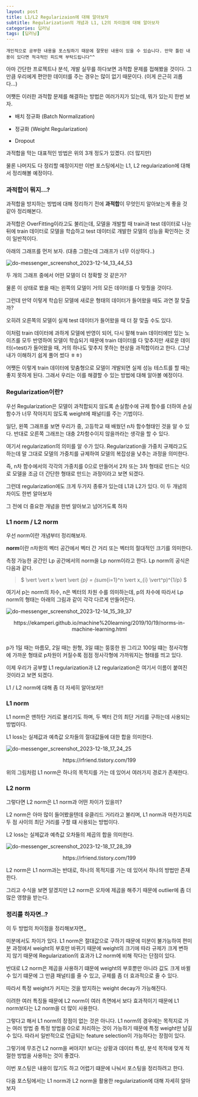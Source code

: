```yaml
---
layout: post
title: L1/L2 Regularizaion에 대해 알아보자
subtitle: Regularization의 개념과 L1, L2의 차이점에 대해 알아보자
categories: 딥러닝
tags: [딥러닝]
---
```


`개인적으로 공부한 내용을 포스팅하기 때문에 잘못된 내용이 있을 수 있습니다. 만약 틀린 내용이 있다면 적극적인 피드백 부탁드립니다^^`


아마 간단한 프로젝트나 분석, 개발 실무를 하다보면 과적합 문제를 접해봤을 것이다. 그만큼 우리에게 편안한 데이터를 주는 경우는 많이 없기 때문이다. (이게 은근히 괴롭다...)

어쨋든 이러한 과적합 문제를 해결하는 방법은 여러가지가 있는데, 뭐가 있는지 한번 보자.

- 배치 정규화 (Batch Normalization)

- 정규화 (Weight Regularization)

- Dropout

과적합을 막는 대표적인 방법은 위의 3개 정도가 있곘다. (더 많지만)

물론 나머지도 다 정리할 예정이지만 이번 포스팅에서는 L1, L2 regularization에 대해서 정리해볼 예정이다.



### 과적합이 뭐지...?

과적합을 방지하는 방법에 대해 정리하기 전에 **과적합**이 무엇인지 알아보는게 좋을 것 같아 정리해본다.

과적합은 OverFitting이라고도 불리는데, 모델을 개발할 때 train과 test 데이터로 나눈 뒤에 train 데이터로 모델을 학습하고 test 데이터로 개발한 모델의 성능을 확인하는 것이 일반적이다.

아래의 그래프를 먼저 보자. (대충 그렸는데 그래프가 너무 이상하다..)

![do-messenger_screenshot_2023-12-14_13_44_53](https://github.com/daetamong/daetamong.github.io/assets/111731468/d306c8c1-2eaa-421f-834b-8d945eaa7dd9)

두 개의 그래프 중에서 어떤 모델이 더 정확할 것 같은가?

물론 이 상태로 봤을 때는 왼쪽의 모델이 거의 모든 데이터를 다 맞췄을 것이다.

그런데 만약 이렇게 학습된 모델에 새로운 형태의 데이터가 들어왔을 때도 과연 잘 맞출까?

오히려 오른쪽의 모델이 실제 test 데이터가 들어왔을 때 더 잘 맞출 수도 있다.

이처럼 train 데이터에 과하게 모델에 반영이 되어, 다시 말해 train 데이터에만 있는 노이즈를 모두 반영하여 모델이 학습되기 때문에 train 데이터를 다 맞추지만 새로운 데이터(=test)가 들어왔을 때, 거의 하나도 맞추지 못하는 현상을 과적합이라고 한다. (그냥 내가 이해하기 쉽게 풀어 썼다 ㅎㅎ)

어쨋든 이렇게 train 데이터에 맞춤형으로 모델이 개발되면 실제 성능 테스트를 할 때는 좋지 못하게 된다. 그래서 우리는 이를 해결할 수 있는 방법에 대해 알아볼 예정이다.



### Regularization이란?

우선 Regularization은 모델이 과적합되지 않도록 손실함수에 규제 함수를 더하여 손실함수가 너무 작아지지 않도록 weight에 패널티를 주는 기법이다.

일단, 왼쪽 그래프를 보면 우리가 중, 고등학교 때 배웠던 n차 함수형태인 것을 알 수 있다. 반대로 오른쪽 그래프는 대충 2차함수이지 않을까라는 생각을 할 수 있다.

여기서 regularization의 의미를 알 수가 있다. Regularization을 가중치 규제라고도 하는데 말 그대로 모델의 가중치를 규제하여 모델의 복잡성을 낮추는 과정을 의미한다.

즉, n차 함수에서의 각각의 가중치를 0으로 만들어서 2차 또는 3차 형태로 만드는 식으로 모델을 조금 더 간단한 형태로 만드는 과정이라고 보면 되겠다.

그런데 regularization에도 크게 두가지 종류가 있는데 L1과 L2가 있다. 이 두 개념의 차이도 한번 알아보자

그 전에 더 중요한 개념을 한번 알아보고 넘어가도록 하자



### L1 norm / L2 norm

우선 norm이란 개념부터 정리해보자.

**norm**이란 n차원의 벡터 공간에서 벡터 간 거리 또는 벡터의 절대적인 크기를 의미한다.

측정 가능한 공간인 Lp 공간에서의 norm을 Lp norm이라고 한다. Lp norm의 공식은 다음과 같다.

> \$ \vert \vert x \vert \vert _{p} = (sum_{i=1}^n \vert x_{i} \vert^p)^{1/p} \$

여기서 p는 norm의 차수, n은 벡터의 차원 수를 의미하는데, p의 차수에 따라서 Lp norm의 형태는 아래의 그림과 같이 각각 다르게 만들어진다.

![do-messenger_screenshot_2023-12-14_15_39_37](https://github.com/daetamong/daetamong.github.io/assets/111731468/8e6822e3-5a5e-4db2-8fd7-56d073a82197)

<center>https://ekamperi.github.io/machine%20learning/2019/10/19/norms-in-machine-learning.html</center>

<br>

p가 1일 때는 마름모, 2일 때는 원형, 3일 떄는 뚱뚱한 원 그리고 100일 떄는 정사각형에 가까운 형태로 p차원이 커질수록 점점 정사각형에 가까워지는 형태를 띄고 있다.

이제 우리가 공부할 L1 regularization과 L2 regularization은 여기서 이름이 붙여진 것이라고 보면 되겠다.

L1 / L2 norm에 대해 좀 더 자세히 알아보자!!


### L1 norm

L1 norm은 맨하탄 거리로 불리기도 하며, 두 벡터 간의 최단 거리를 구하는데 사용되는 방법이다.

L1 loss는 실제값과 예측값 오차들의 절대값들에 대한 합을 의미한다.

>

![do-messenger_screenshot_2023-12-18_17_24_25](https://github.com/daetamong/daetamong.github.io/assets/111731468/60de789d-8eb5-4651-bc78-7c278507b217)

<center>https://rfriend.tistory.com/199</center>

위의 그림처럼 L1 norm은 하나의 목적지를 가는 데 있어서 여러가지 경로가 존재한다.



### L2 norm

그렇다면 L2 norm은 L1 norm과 어떤 차이가 있을끼?

L2 norm은 아마 많이 들어봤을텐데 유클리드 거리라고 불리며, L1 norm과 마찬가지로 두 점 사이의 최단 거리를 구할 떄 사용되는 방법이다.

L2 loss는 실제값과 예측값 오차들의 제곱의 합을 의미한다.

![do-messenger_screenshot_2023-12-18_17_28_39](https://github.com/daetamong/daetamong.github.io/assets/111731468/f56dc35e-3f9c-4746-81bc-84b3fa6cce8a)

<center>https://rfriend.tistory.com/199</center>

L2 norm은 L1 norm과는 반대로, 하나의 목적지를 가는 데 있어서 하나의 방법만 존재한다.

그리고 수식을 보면 알겠지만 L2 norm은 오차에 제곱을 해주기 때문에 outlier에 좀 더 많은 영향을 받는다.


### 정리를 하자면..?

이 두 방법의 차이점을 정리해보자면,,

미분에서도 차이가 있다. L1 norm은 절대값으로 구하기 때문에 미분이 불가능하여 편미분 과정에서 weight의 부호만 바뀌기 때문에 weight의 크기에 따라 규제가 크게 변하지 않기 때문에 Regularization의 효과가 L2 norm에 비해 작다는 단점이 있다.

반대로 L2 norm은 제곱을 사용하기 떄문에 weight의 부호뿐만 아니라 값도 크게 바뀔 수 있기 떄문에 그 만큼 패널티를 줄 수 있고, 규제를 좀 더 효과적으로 줄 수 있다.

따라서 특정 weight가 커지는 것을 방지하는 weight decay가 가능해진다.

이려한 여러 특징들 때문에 L2 norm이 여러 측면에서 보다 효과적이기 때문에 L1 norm보다는 L2 norm을 더 많이 사용한다.

그렇다고 해서 L1 norm의 장점이 없는 것은 아니다. L1 norm의 경우에는 목적지로 가는 여러 방법 중 특정 방법을 0으로 처리하는 것이 가능하기 때문에 특정 weight만 남길 수 있다. 따라서 일반적으로 언급되는 feature selection이 가능하다는 장점이 있다.

그렇기에 무조건 L2 norm을 써야지!! 보다는 상황과 데이터 특성, 분석 목적에 맞게 적절한 방법을 사용하는 것이 좋겠다.

이번 포스팅은 내용이 많기도 하고 어렵기 떄문에 나눠서 포스팅을 정리하려고 한다.

다음 포스팅에서는 L1 norm과 L2 norm을 활용한 regularization에 대해 자세히 알아보자